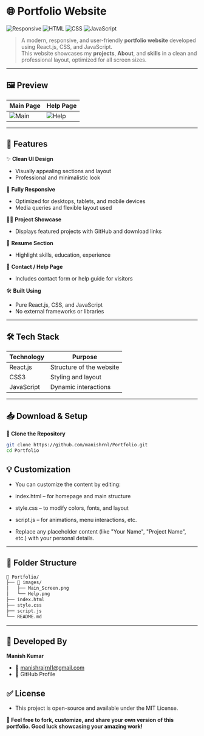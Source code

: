 # 🌐 Portfolio Website

![Responsive](https://img.shields.io/badge/Responsive-Design-007BFF?style=for-the-badge)
![HTML](https://img.shields.io/badge/HTML-5-orange?style=for-the-badge)
![CSS](https://img.shields.io/badge/CSS-3-blue?style=for-the-badge)
![JavaScript](https://img.shields.io/badge/JavaScript-ES6-yellow?style=for-the-badge)

> A modern, responsive, and user-friendly **portfolio website** developed using React.js, CSS, and JavaScript.  
> This website showcases my **projects**, **About**, and **skills** in a clean and professional layout, optimized for all screen sizes.

---

## 🖼️ Preview

| Main Page | Help Page |
|-----------|-----------|
| ![Main](images/Main_Screen.png) | ![Help](images/Help.png) |

---

## 🚀 Features

✨ **Clean UI Design**  
- Visually appealing sections and layout  
- Professional and minimalistic look

📱 **Fully Responsive**  
- Optimized for desktops, tablets, and mobile devices  
- Media queries and flexible layout used

🧑‍💻 **Project Showcase**  
- Displays featured projects with GitHub and download links

📄 **Resume Section**  
- Highlight skills, education, experience

📧 **Contact / Help Page**  
- Includes contact form or help guide for visitors

🛠 **Built Using**  
- Pure React.js, CSS, and JavaScript  
- No external frameworks or libraries

---

## 🛠️ Tech Stack

| Technology | Purpose                  |
|------------|--------------------------|
| React.js   | Structure of the website |
| CSS3       | Styling and layout       |
| JavaScript | Dynamic interactions     |

---

## 📥 Download & Setup

**🔗 Clone the Repository**

```bash
git clone https://github.com/manishrnl/Portfolio.git
cd Portfolio

```

## 💡 Customization
- You can customize the content by editing:

- index.html – for homepage and main structure

- style.css – to modify colors, fonts, and layout

- script.js – for animations, menu interactions, etc.

- Replace any placeholder content (like "Your Name", "Project Name", etc.) with your personal details.

---

## 📌 Folder Structure
```bash
📁 Portfolio/
├── 📁 images/
│   ├── Main_Screen.png
│   └── Help.png
├── index.html
├── style.css
├── script.js
└── README.md
```
---

## 👤 Developed By
**Manish Kumar**
- 📧 manishrajrnl1@gmail.com
- 🔗 GitHub Profile

## ✅ License
- This project is open-source and available under the MIT License.

**📢 Feel free to fork, customize, and share your own version of this portfolio. Good luck showcasing your amazing work!**
